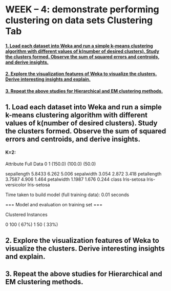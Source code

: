 # WEEK – 4: demonstrate performing clustering on data sets Clustering Tab


#### [1. Load each dataset into Weka and run a simple k-means clustering algorithm with different values of k(number of desired clusters). Study the clusters formed. Observe the sum of squared errors and centroids, and derive insights.](#section-1)

#### [2. Explore the visualization features of Weka to visualize the clusters. Derive interesting insights and explain.](#section-2)

#### [3. Repeat the above studies for Hierarchical and EM clustering methods.](#section-3)


## 1. Load each dataset into Weka and run a simple k-means clustering algorithm with different values of k(number of desired clusters). Study the clusters formed. Observe the sum of squared errors and centroids, and derive insights.<a name="section-1"></a>

#### K=2:

Attribute                Full Data               0               1
                           (150.0)         (100.0)          (50.0)

sepallength                 5.8433           6.262           5.006
sepalwidth                   3.054           2.872           3.418
petallength                 3.7587           4.906           1.464
petalwidth                  1.1987           1.676           0.244
class                  Iris-setosa Iris-versicolor     Iris-setosa




Time taken to build model (full training data): 0.01 seconds

=== Model and evaluation on training set ===

Clustered Instances

0      100 ( 67%)
1       50 ( 33%)


## 2. Explore the visualization features of Weka to visualize the clusters. Derive interesting insights and explain.<a name="section-2"></a>



## 3. Repeat the above studies for Hierarchical and EM clustering methods.<a name="section-3"></a>


